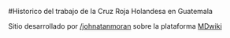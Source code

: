 #Historico del trabajo de la Cruz Roja Holandesa en Guatemala

Sitio desarrollado por [/johnatanmoran](http://johnatanmoran.com) sobre la plataforma [MDwiki](http://mdwiki.info)